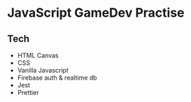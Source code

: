 # JavaScript GameDev Practise

## Tech

-   HTML Canvas
-   CSS
-   Vanilla Javascript
-   Firebase auth & realtime db
-   Jest
-   Prettier
